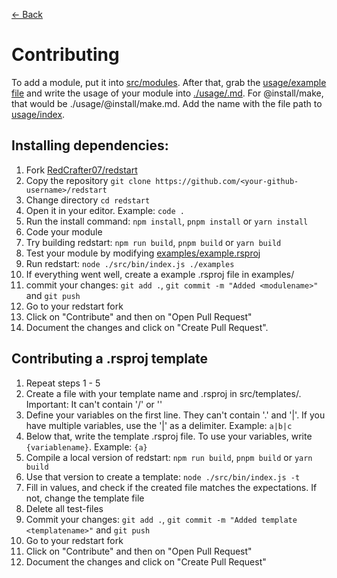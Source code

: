[<- Back](./README.md)

# Contributing

To add a module, put it into [src/modules](./src/modules/). After that, grab the [usage/example file](./usage/example.md) and write the usage of your module into [./usage/<modulename>.md](./usage/). For @install/make, that would be ./usage/@install/make.md. Add the name with the file path to [usage/index](./usage/index.md).

## Installing dependencies:

1. Fork [RedCrafter07/redstart](https://github.com/RedCrafter07/redstart)
2. Copy the repository `git clone https://github.com/<your-github-username>/redstart`
3. Change directory `cd redstart`
4. Open it in your editor. Example: `code .`
5. Run the install command: `npm install`, `pnpm install` or `yarn install`
6. Code your module
7. Try building redstart: `npm run build`, `pnpm build` or `yarn build`
8. Test your module by modifying [examples/example.rsproj](./examples/example.rsproj)
9. Run redstart: `node ./src/bin/index.js ./examples`
10. If everything went well, create a example .rsproj file in examples/
11. commit your changes: `git add .`, `git commit -m "Added <modulename>"` and `git push`
12. Go to your redstart fork
13. Click on "Contribute" and then on "Open Pull Request"
14. Document the changes and click on "Create Pull Request".

## Contributing a .rsproj template

1. Repeat steps 1 - 5
2. Create a file with your template name and .rsproj in src/templates/. Important: It can't contain '/' or '\'
3. Define your variables on the first line. They can't contain '.' and '|'. If you have multiple variables, use the '|' as a delimiter. Example: `a|b|c`
4. Below that, write the template .rsproj file. To use your variables, write `{variablename}`. Example: `{a}`
5. Compile a local version of redstart: `npm run build`, `pnpm build` or `yarn build`
6. Use that version to create a template: `node ./src/bin/index.js -t`
7. Fill in values, and check if the created file matches the expectations. If not, change the template file
8. Delete all test-files
9. Commit your changes: `git add .`, `git commit -m "Added template <templatename>"` and `git push`
10. Go to your redstart fork
11. Click on "Contribute" and then on "Open Pull Request"
12. Document the changes and click on "Create Pull Request"
